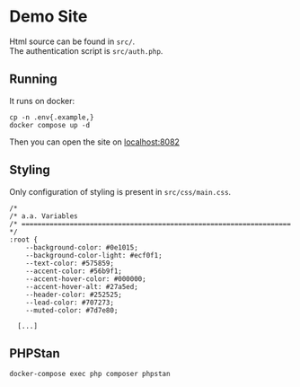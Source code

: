 # Demo Site

Html source can be found in `src/`.  
The authentication script is `src/auth.php`.

## Running

It runs on docker:

```
cp -n .env{.example,}
docker compose up -d
```

Then you can open the site on [localhost:8082](http://localhost:8082)

## Styling

Only configuration of styling is present in `src/css/main.css`.

```
/*
/* a.a. Variables
/* =================================================================== */
:root {
	--background-color: #0e1015;
	--background-color-light: #ecf0f1;
	--text-color: #575859;
	--accent-color: #56b9f1;
	--accent-hover-color: #000000;
	--accent-hover-alt: #27a5ed;
	--header-color: #252525;
	--lead-color: #707273;
	--muted-color: #7d7e80;

  [...]
```

## PHPStan
```sh
docker-compose exec php composer phpstan
```
